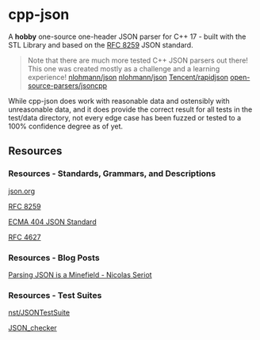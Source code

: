 # cpp-json

A **hobby** one-source one-header JSON parser for C++ 17 - built with the STL
Library and based on the [RFC 8259](https://www.rfc-editor.org/rfc/rfc8259)
JSON standard.

> Note that there are much more tested C++ JSON parsers out there!
> This one was created mostly as a challenge and a learning experience!
> [nlohmann/json](https://github.com/nlohmann/json)
> [nlohmann/json](https://github.com/nlohmann/json)
> [Tencent/rapidjson](https://github.com/Tencent/rapidjson/)
> [open-source-parsers/jsoncpp](https://github.com/open-source-parsers/jsoncpp)

While cpp-json does work with reasonable data and ostensibly with unreasonable
data, and it does provide the correct result for all tests in the test/data
directory, not every edge case has been fuzzed or tested to a 100% confidence
degree as of yet.

## Resources

### Resources - Standards, Grammars, and Descriptions

[json.org](https://www.json.org/json-en.html)

[RFC 8259](https://www.rfc-editor.org/rfc/rfc8259)

[ECMA 404 JSON Standard](https://ecma-international.org/publications-and-standards/standards/ecma-404/)

[RFC 4627](https://www.ietf.org/rfc/rfc4627.txt)

### Resources - Blog Posts

[Parsing JSON is a Minefield - Nicolas Seriot](https://seriot.ch/projects/parsing_json.html)

### Resources - Test Suites

[nst/JSONTestSuite](https://github.com/nst/JSONTestSuite)

[JSON_checker](https://json.org/JSON_checker/)


